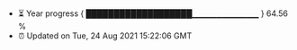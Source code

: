 - ⏳ Year progress { ███████████████████▁▁▁▁▁▁▁▁▁▁▁ } 64.56 %
- ⏰ Updated on Tue, 24 Aug 2021 15:22:06 GMT

